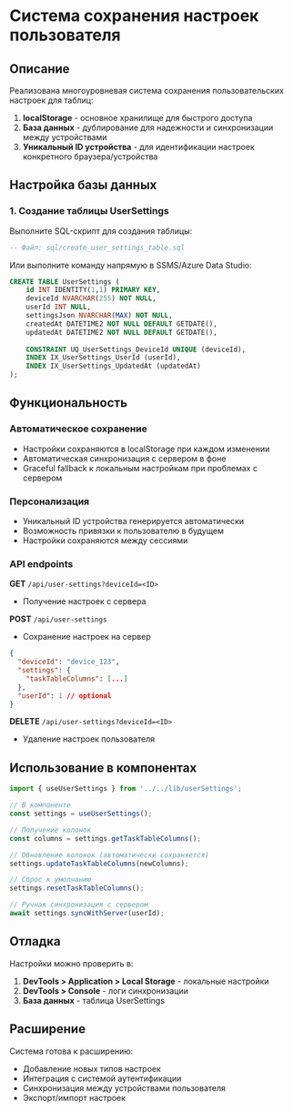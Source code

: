 # Система сохранения настроек пользователя

## Описание

Реализована многоуровневая система сохранения пользовательских настроек для таблиц:

1. **localStorage** - основное хранилище для быстрого доступа
2. **База данных** - дублирование для надежности и синхронизации между устройствами
3. **Уникальный ID устройства** - для идентификации настроек конкретного браузера/устройства

## Настройка базы данных

### 1. Создание таблицы UserSettings

Выполните SQL-скрипт для создания таблицы:

```sql
-- Файл: sql/create_user_settings_table.sql
```

Или выполните команду напрямую в SSMS/Azure Data Studio:

```sql
CREATE TABLE UserSettings (
    id INT IDENTITY(1,1) PRIMARY KEY,
    deviceId NVARCHAR(255) NOT NULL,
    userId INT NULL,
    settingsJson NVARCHAR(MAX) NOT NULL,
    createdAt DATETIME2 NOT NULL DEFAULT GETDATE(),
    updatedAt DATETIME2 NOT NULL DEFAULT GETDATE(),
    
    CONSTRAINT UQ_UserSettings_DeviceId UNIQUE (deviceId),
    INDEX IX_UserSettings_UserId (userId),
    INDEX IX_UserSettings_UpdatedAt (updatedAt)
);
```

## Функциональность

### Автоматическое сохранение
- Настройки сохраняются в localStorage при каждом изменении
- Автоматическая синхронизация с сервером в фоне
- Graceful fallback к локальным настройкам при проблемах с сервером

### Персонализация
- Уникальный ID устройства генерируется автоматически
- Возможность привязки к пользователю в будущем
- Настройки сохраняются между сессиями

### API endpoints

**GET** `/api/user-settings?deviceId=<ID>`
- Получение настроек с сервера

**POST** `/api/user-settings`
- Сохранение настроек на сервер
```json
{
  "deviceId": "device_123",
  "settings": {
    "taskTableColumns": [...]
  },
  "userId": 1 // optional
}
```

**DELETE** `/api/user-settings?deviceId=<ID>`
- Удаление настроек пользователя

## Использование в компонентах

```typescript
import { useUserSettings } from '../../lib/userSettings';

// В компоненте
const settings = useUserSettings();

// Получение колонок
const columns = settings.getTaskTableColumns();

// Обновление колонок (автоматически сохраняется)
settings.updateTaskTableColumns(newColumns);

// Сброс к умолчанию
settings.resetTaskTableColumns();

// Ручная синхронизация с сервером
await settings.syncWithServer(userId);
```

## Отладка

Настройки можно проверить в:
1. **DevTools > Application > Local Storage** - локальные настройки
2. **DevTools > Console** - логи синхронизации
3. **База данных** - таблица UserSettings

## Расширение

Система готова к расширению:
- Добавление новых типов настроек
- Интеграция с системой аутентификации
- Синхронизация между устройствами пользователя
- Экспорт/импорт настроек
